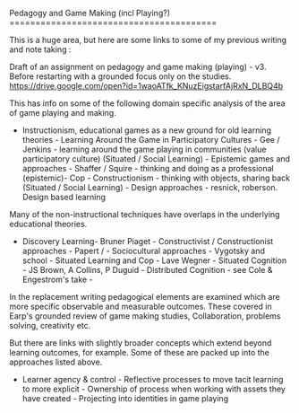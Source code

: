 Pedagogy and Game Making (incl Playing?) ========================================

This is a huge area, but here are some links to some of my previous writing and note taking :

Draft of an assignment on pedagogy and game making (playing) - v3. Before restarting with a grounded focus only on the studies. <https://drive.google.com/open?id=1waoATfk_KNuzEigstarfAjRxN_DLBQ4b>

This has info on some of the following domain specific analysis of the area of game playing and making.

-   Instructionism, educational games as a new ground for old learning     theories -   Learning Around the Game in Participatory Cultures - Gee / Jenkins -     learning around the game playing in communities (value participatory     culture) (Situated / Social Learning) -   Epistemic games and approaches - Shaffer / Squire - thinking and     doing as a professional (epistemic)- Cop -   Constructionism - thinking with objects, sharing back (Situated /     Social Learning) -   Design approaches - resnick, roberson. Design based learning

Many of the non-instructional techniques have overlaps in the underlying educational theories.

-   Discovery Learning- Bruner Piaget -   Constructivist / Constructionist approaches - Papert / -   Sociocultural approaches - Vygotsky and school -   Situated Learning and Cop - Lave Wegner -   Situated Cognition - JS Brown, A Collins, P Duguid -   Distributed Cognition - see Cole & Engestrom's take -   

In the replacement writing pedagogical elements are examined which are more specific observable and measurable outcomes. These covered in Earp's grounded review of game making studies, Collaboration, problems solving, creativity etc.

But there are links with slightly broader concepts which extend beyond learning outcomes, for example. Some of these are packed up into the approaches listed above.

-   Learner agency & control -   Reflective processes to move tacit learning to more explicit -   Ownership of process when working with assets they have created -   Projecting into identities in game playing 